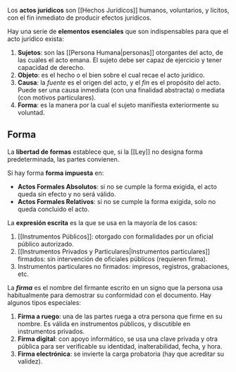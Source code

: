 Los **actos jurídicos** son [[Hechos Jurídicos]] humanos, voluntarios, y lícitos, con el fin inmediato de producir efectos jurídicos.

Hay una serie de **elementos esenciales** que son indispensables para que el acto jurídico exista:

1. **Sujetos**: son las [[Persona Humana|personas]] otorgantes del acto, de las cuales el acto emana. El sujeto debe ser capaz de ejercicio y tener capacidad de derecho.
2. **Objeto**: es el hecho o el bien sobre el cual recae el acto jurídico.
3. **Causa**: la _fuente_ es el origen del acto, y el _fin_ es el propósito del acto. Puede ser una causa inmediata (con una finalidad abstracta) o mediata (con motivos particulares).
4. **Forma**: es la manera por la cual el sujeto manifiesta exteriormente su voluntad.

## Forma

La **libertad de formas** establece que, si la [[Ley]] no designa forma predeterminada, las partes convienen.

Si hay forma **forma impuesta** en:

- **Actos Formales Absolutos**: si no se cumple la forma exigida, el acto queda sin efecto y no será válido.
- **Actos Formales Relativos**: si no se cumple la forma exigida, solo no queda concluido el acto.

La **expresión escrita** es la que se usa en la mayoría de los casos:

1. [[Instrumentos Públicos]]: otorgado con formalidades por un oficial público autorizado.
2. [[Instrumentos Privados y Particulares|Instrumentos particulares]] firmados: sin intervención de oficiales públicos (requieren firma).
3. Instrumentos particulares no firmados: impresos, registros, grabaciones, etc.

La **_firma_** es el nombre del firmante escrito en un signo que la persona usa habitualmente para demostrar su conformidad con el documento. Hay algunos tipos especiales:

1. **Firma a ruego**: una de las partes ruega a otra persona que firme en su nombre. Es válida en instrumentos públicos, y discutible en instrumentos privados.
2. **Firma digital**: con apoyo informático, se usa una clave privada y otra pública para ser verificable su identidad, inalterabilidad, fecha, y hora.
3. **Firma electrónica**: se invierte la carga probatoria (hay que acreditar su validez).
